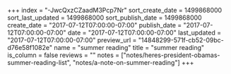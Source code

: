+++
index = "-JwcQxzCZaadM3Pcp7Nr"
sort_create_date = 1499868000
sort_last_updated = 1499868000
sort_publish_date = 1499868000
create_date = "2017-07-12T07:00:00-07:00"
publish_date = "2017-07-12T07:00:00-07:00"
date = "2017-07-12T07:00:00-07:00"
last_updated = "2017-07-12T07:00:00-07:00"
preview_url = "14848299-571f-cb52-09bc-d76e58f1082e"
name = "summer reading"
title = "summer reading"
is_column = false
reviews = ""
notes = ["notes/heres-president-obamas-summer-reading-list", "notes/a-note-on-summer-reading"]
+++

